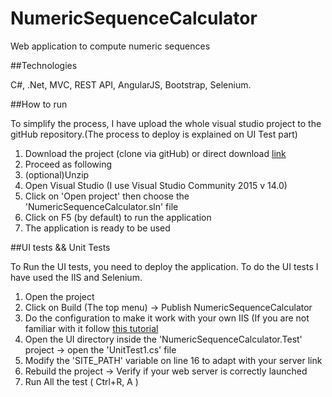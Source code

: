 # NumericSequenceCalculator

Web application to compute numeric sequences

##Technologies

C#, .Net, MVC, REST API, AngularJS, Bootstrap, Selenium.

##How to run

To simplify the process, I have upload the whole visual studio project to the gitHub repository.(The process to deploy is explained on UI Test part)

1. Download the project (clone via gitHub) or direct download [link](https://github.com/Galardolind/NumericSequenceCalculator/archive/master.zip)
2. Proceed as following
  1. (optional)Unzip
  2. Open Visual Studio (I use Visual Studio Community 2015 v 14.0)
  3. Click on 'Open project' then choose the 'NumericSequenceCalculator.sln' file
3. Click on F5 (by default) to run the application
4. The application is ready to be used

##UI tests  && Unit Tests

To Run the UI tests, you need to deploy the application. To do the UI tests I have used the IIS and Selenium.

1. Open the project
2. Click on Build (The top menu) → Publish NumericSequenceCalculator
3. Do the configuration to make it work with your own IIS (If you are not familiar with it follow [this tutorial](https://msdn.microsoft.com/en-us/library/dd465337%28v=vs.110%29)
4. Open the UI directory inside the 'NumericSequenceCalculator.Test' project → open the 'UnitTest1.cs' file
5. Modify the 'SITE_PATH' variable on line 16 to adapt with your server link
6. Rebuild the project → Verify if your web server is correctly launched
7. Run All the test ( Ctrl+R, A )
 


